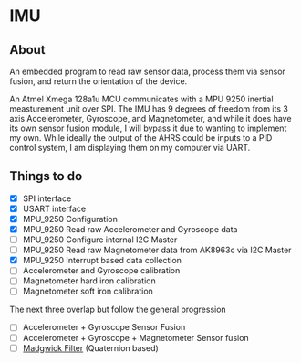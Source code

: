 # IMU
## About
An embedded program to read raw sensor data, process them via sensor fusion, and return the orientation of the device.

An Atmel Xmega 128a1u MCU communicates with a MPU 9250 inertial measturement unit over SPI. The IMU has 9 degrees of freedom from its 3 axis Accelerometer, Gyroscope, and Magnetometer, and while it does have its own sensor fusion module, I will bypass it due to wanting to implement my own. While ideally the output of the AHRS could be inputs to a PID control system, I am displaying them on my computer via UART. 

## Things to do

- [x] SPI interface
- [x] USART interface
- [x] MPU_9250 Configuration
- [x] MPU_9250 Read raw Accelerometer and Gyroscope data
- [ ] MPU_9250 Configure internal I2C Master
- [ ] MPU_9250 Read raw Magnetometer data from AK8963c via I2C Master
- [x] MPU_9250 Interrupt based data collection
- [ ] Accelerometer and Gyroscope calibration
- [ ] Magnetometer hard iron calibration
- [ ] Magnetometer soft iron calibration

The next three overlap but follow the general progression
- [ ] Accelerometer + Gyroscope Sensor Fusion
- [ ] Accelerometer + Gyroscope + Magnetometer Sensor fusion
- [ ] [Madgwick Filter](https://courses.cs.washington.edu/courses/cse474/17wi/labs/l4/madgwick_internal_report.pdf) (Quaternion based) 
